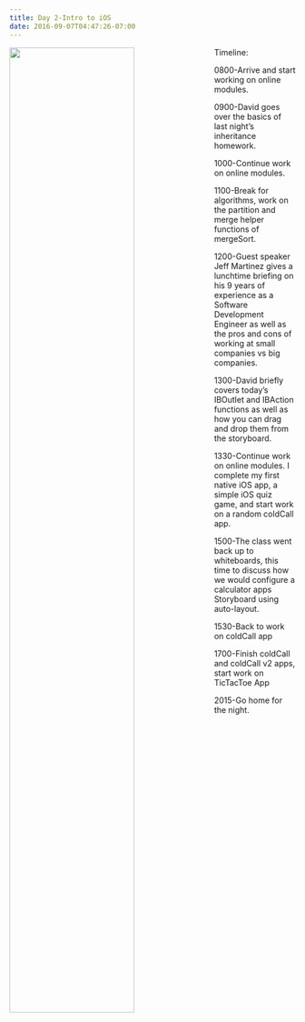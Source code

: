 ```yaml
---
title: Day 2-Intro to iOS
date: 2016-09-07T04:47:26-07:00
---
```

<img style="float: left; margin:0 2em 0 0; width: 66%" src="/img/blog/day2.jpg"/>

Timeline:

0800-Arrive and start working on online modules.

0900-David goes over the basics of last night’s inheritance homework.

1000-Continue work on online modules.

1100-Break for algorithms, work on the partition and merge helper functions of mergeSort.

1200-Guest speaker Jeff Martinez gives a lunchtime briefing on his 9 years of experience as a Software Development Engineer as well as the pros and cons of working at small companies vs big companies.

1300-David briefly covers today’s IBOutlet and IBAction functions as well as how you can drag and drop them from the storyboard.

1330-Continue work on online modules.  I complete my first native iOS app, a simple iOS quiz game, and start work on a random coldCall app.

1500-The class went back up to whiteboards, this time to discuss how we would configure a calculator apps Storyboard using auto-layout.

1530-Back to work on coldCall app

1700-Finish coldCall and coldCall v2 apps, start work on TicTacToe App

2015-Go home for the night.

